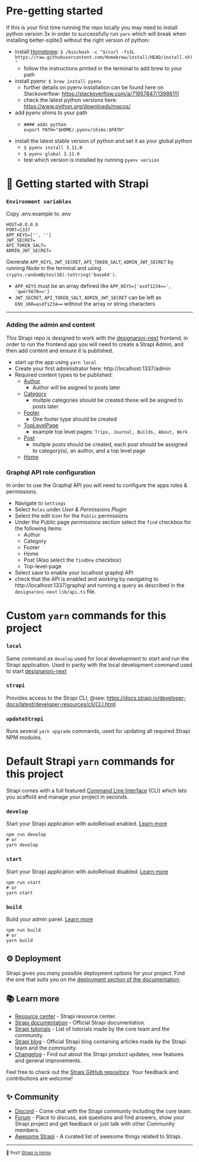 # Pre-getting started

If this is your first time running the repo locally you may need to install python version 3x in order to successfully run `yarn` which will break when installing better-sqlite3 without the right version of python:

- install [Homebrew](https://brew.sh/): `$ /bin/bash -c "$(curl -fsSL https://raw.githubusercontent.com/Homebrew/install/HEAD/install.sh)"`
  - follow the instructions printed in the terminal to add brew to your path
- install pyenv: `$ brew install pyenv`
  - further details on pyenv installation can be found here on Stackoverflow: https://stackoverflow.com/a/71957847/13986111
  - check the latest python versions here: https://www.python.org/downloads/macos/
- add pyenv shims to your path
  - ```
    #### adds python
    export PATH="$HOME/.pyenv/shims:$PATH"
    ```
- install the latest stable version of python and set it as your global python
  - `$ pyenv install 3.11.0`
  - `$ pyenv global 3.11.0`
  - test which version is installed by running `pyenv version`

# 🚀 Getting started with Strapi

### `Environment variables`

Copy .env.example to .env

```
HOST=0.0.0.0
PORT=1337
APP_KEYS=['', '']
JWT_SECRET=
API_TOKEN_SALT=
ADMIN_JWT_SECRET=
```

Generate `APP_KEYS`, `JWT_SECRET`, `API_TOKEN_SALT`, `ADMIN_JWT_SECRET` by running Node in the terminal and using `crypto.randomBytes(16).toString('base64')`.

- `APP_KEYS` must be an array defined like `APP_KEYS=['asdf1234==', 'qwer5678==']`
- `JWT_SECRET`, `API_TOKEN_SALT`, `ADMIN_JWT_SECRET` can be left as `ENV_VAR=asdf1234==` without the array or string characters

---

### Adding the admin and content

This Strapi repo is designed to work with the [designaroni-next](https://github.com/designaroni/designaroni-next) frontend, in order to run the frontend app you will need to create a Strapi Admin, and then add content and ensure it is published.

- start up the app using `yarn local`
- Create your first administrator here: http://localhost:1337/admin
- Required content types to be published:
  - [Author](http://localhost:1337/admin/content-manager/collectionType/api::author.author?page=1&pageSize=10&sort=name:ASC)
    - Author will be asigned to posts later
  - [Category](http://localhost:1337/admin/content-manager/collectionType/api::author.author?page=1&pageSize=10&sort=name:ASC)
    - multple categories should be created these will be asigned to posts later
  - [Footer](https://api-test.designaroni.com/admin/content-manager/collectionType/api::footer.footer?page=1&pageSize=10&sort=daysRemaining:ASC)
    - One footer type should be created
  - [TopLevelPage](https://api-test.designaroni.com/admin/content-manager/collectionType/api::top-level-page.top-level-page?page=1&pageSize=10&sort=name:ASC)
    - example top level pages: `Trips, Journal, Builds, About, Work`
  - [Post](https://api-test.designaroni.com/admin/content-manager/collectionType/api::post.post?page=1&pageSize=10&sort=title:ASC)
    - multple posts should be created, each post should be assigned to category(s), an author, and a top level page
  - [Home](https://api-test.designaroni.com/admin/content-manager/singleType/api::home.home)

### Graphql API role configuration

In order to use the Graphql API you will need to configure the apps roles & permissions.

- Navigate to `Settings`
- Select `Roles` under _User & Permissions Plugin_
- Select the edit icon for the `Public` permissions
- Under the Public page _permissions_ section select the `find` checkbox for the following items:
  - Author
  - Category
  - Footer
  - Home
  - Post (Also select the `findOne` checkbox)
  - Top-level-page
- Select save to enable your localhost graphql API
- check that the API is enabled and working by navigating to http://localhost:1337/graphql and running a query as described in the `designaroni-next` `lib/api.ts` file.

# Custom `yarn` commands for this project

### `local`

Same command as `develop` used for local development to start and run the Strapi application. Used in parity with the local development command used to start [designaroni-next](https://github.com/designaroni/designaroni-next)

### `strapi`

Provides access to the Strapi CLI, @see: https://docs.strapi.io/developer-docs/latest/developer-resources/cli/CLI.html

### `updateStrapi`

Runs several `yarn upgrade` commands, used for updating all required Strapi NPM modules.

# Default Strapi `yarn` commands for this project

Strapi comes with a full featured [Command Line Interface](https://docs.strapi.io/developer-docs/latest/developer-resources/cli/CLI.html) (CLI) which lets you scaffold and manage your project in seconds.

### `develop`

Start your Strapi application with autoReload enabled. [Learn more](https://docs.strapi.io/developer-docs/latest/developer-resources/cli/CLI.html#strapi-develop)

```
npm run develop
# or
yarn develop
```

### `start`

Start your Strapi application with autoReload disabled. [Learn more](https://docs.strapi.io/developer-docs/latest/developer-resources/cli/CLI.html#strapi-start)

```
npm run start
# or
yarn start
```

### `build`

Build your admin panel. [Learn more](https://docs.strapi.io/developer-docs/latest/developer-resources/cli/CLI.html#strapi-build)

```
npm run build
# or
yarn build
```

## ⚙️ Deployment

Strapi gives you many possible deployment options for your project. Find the one that suits you on the [deployment section of the documentation](https://docs.strapi.io/developer-docs/latest/setup-deployment-guides/deployment.html).

## 📚 Learn more

- [Resource center](https://strapi.io/resource-center) - Strapi resource center.
- [Strapi documentation](https://docs.strapi.io) - Official Strapi documentation.
- [Strapi tutorials](https://strapi.io/tutorials) - List of tutorials made by the core team and the community.
- [Strapi blog](https://docs.strapi.io) - Official Strapi blog containing articles made by the Strapi team and the community.
- [Changelog](https://strapi.io/changelog) - Find out about the Strapi product updates, new features and general improvements.

Feel free to check out the [Strapi GitHub repository](https://github.com/strapi/strapi). Your feedback and contributions are welcome!

## ✨ Community

- [Discord](https://discord.strapi.io) - Come chat with the Strapi community including the core team.
- [Forum](https://forum.strapi.io/) - Place to discuss, ask questions and find answers, show your Strapi project and get feedback or just talk with other Community members.
- [Awesome Strapi](https://github.com/strapi/awesome-strapi) - A curated list of awesome things related to Strapi.

---

<sub>🤫 Psst! [Strapi is hiring](https://strapi.io/careers).</sub>
